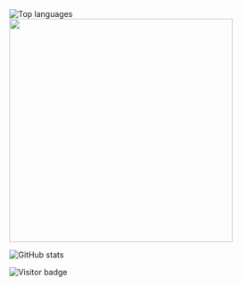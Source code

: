 <!-- ## Languages -->
<div>
  <img src="https://github-readme-stats.vercel.app/api/top-langs?username=nguyenchloet&show_icons=true&locale=en&langs_count=8&layout=compact" alt="Top languages" />
  <a href="https://profile.codersrank.io/user/nguyenchloet" target="_blank">
  <img
  src="https://cr-skills-chart-widget.azurewebsites.net/api/api?username=nguyenchloet&width=800&skills=HTML,CSS,Java,Javascript,CPP,Python&show-other-skills=true"
  height=400 />
  </a>
</div>


<!-- ## Github Stats -->
![GitHub stats](https://github-readme-stats.vercel.app/api?username=nguyenchloet&show_icons=true&theme=light&hide=issues)

![Visitor badge](https://visitor-badge.laobi.icu/badge?page_id=nguyenchloet.nguyenchloet)

